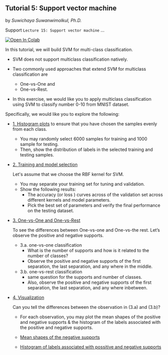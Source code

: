 ## Tutorial 5: Support vector machine

by *Suwichaya Suwanwimolkul, Ph.D.*

Support `Lecture 15: Support vector machine` ...

<a target="_blank" href="https://colab.research.google.com/github/GabbySuwichaya/Statistical-Learning-EE575/blob/master/Tutorial5/main.ipynb">
  <img src="https://colab.research.google.com/assets/colab-badge.svg" alt="Open In Colab"/>
</a>

In this tutorial, we will build SVM for multi-class classification. 

  - SVM does not support multiclass classification natively. 
  - Two commonly used approaches that extend SVM for multiclass classification are 
  
    - One-vs-One and 
    - One-vs-Rest. 

  - In this exercise, we would like you to apply multiclass classification using SVM to classify number 0-10 from MNIST dataset. 
 
Specifically, we would like you to explore the following:  


- [1. Histogram plots](#1-histogram-plots)  to ensure that you have chosen the samples evenly from each class. 
    - You may randomly select 6000 samples for training and 1000 sample for testing.  
    - Then, show the distribution of labels in the selected training and testing samples.

- [2. Training and model selection](#2-training-and-model-selection)

    Let's assume that we choose the RBF kernel for SVM. 

    - You may separate your training set for tuning and validation. 
    - Show the following results:
        - The accuracy (or loss ) curves across of the validation set across different kernels and model parameters. 
        - Pick the best set of parameters and verify the final performance on the testing dataset.  

- [3. One-vs-One and One-vs-Rest](#3-one-vs-one-vs-one-vs-the-rest)

    To see the differences between One-vs-one and One-vs-the rest. Let’s observe the positive and negative supports.  
    
    - 3.a. one-vs-one classification
        - What is the number of supports and how is it related to the number of classes? 
        - Observe the positive and negative supports of the first separation, the last separation, and any where in the middle.
    - 3.b. one-vs-rest classification 
        - same question for the supports and number of classes. 
        - Also, observe the positive and negative supports of the first separation,  the last separation, and any where inbetween.
    

- [4. Visualization](#4-visualize-the-supports-positive-and-negative-supports)

    Can you tell the differences between the observation in (3.a) and (3.b)? 
    
    - For each observation, you may plot the mean shapes of the positive and negative supports & the histogram of the labels associated with the positive and negative supports.

    - [Mean shapes of the negative supports](#plot-the-mean-shapes-of-the-negative-supports)

    - [Histogram of labels associated with possitive and negative supports](#calculate-the-histogram-of-the-labels-associated-with-the-positive-and-negative-supports)